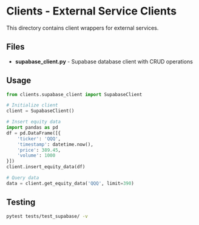 # Clients - External Service Clients

This directory contains client wrappers for external services.

## Files

- **supabase_client.py** - Supabase database client with CRUD operations

## Usage

```python
from clients.supabase_client import SupabaseClient

# Initialize client
client = SupabaseClient()

# Insert equity data
import pandas as pd
df = pd.DataFrame([{
    'ticker': 'QQQ',
    'timestamp': datetime.now(),
    'price': 389.45,
    'volume': 1000
}])
client.insert_equity_data(df)

# Query data
data = client.get_equity_data('QQQ', limit=390)
```

## Testing

```bash
pytest tests/test_supabase/ -v
```

